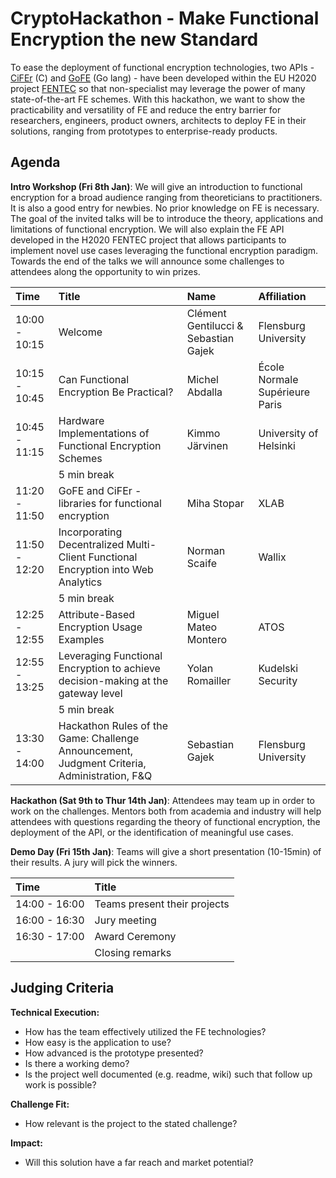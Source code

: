 # CryptoHackathon - Make Functional Encryption the new Standard 

To ease the deployment of functional encryption technologies, two APIs - [CiFEr](https://github.com/fentec-project/CiFEr) (C) and [GoFE](https://github.com/fentec-project/gofe) (Go lang) - have been developed within the EU H2020 project [FENTEC](http://fentec.eu/) so that non-specialist may leverage the power of many state-of-the-art FE schemes. With this hackathon, we want to show the practicability and versatility of FE and reduce the entry barrier for researchers, engineers, product owners, architects to deploy FE in their solutions, ranging from prototypes to enterprise-ready products.

## Agenda

**Intro Workshop (Fri 8th Jan)**: We will give an introduction to functional encryption for a broad audience ranging from theoreticians to practitioners. It is also a good entry for newbies. No prior knowledge on FE is necessary. The goal of the invited talks will be to introduce the theory, applications and limitations of functional encryption. We will also explain the FE API developed in the H2020 FENTEC project that allows participants to implement novel use cases leveraging the functional encryption paradigm. Towards the end of the talks we will announce some challenges to attendees along the opportunity to win prizes.

| Time          | Title                                                                                       | Name                  | Affiliation                     |
| :------------ |:------------------------------------------------------------------------------------------- | :-------------------- | :------------------------------ |
| 10:00 - 10:15 | Welcome                                                                                     | Clément Gentilucci & Sebastian Gajek | Flensburg University |
| 10:15 - 10:45 | Can Functional Encryption Be Practical?                                                     | Michel Abdalla        | École Normale Supérieure Paris  |
| 10:45 - 11:15 | Hardware Implementations of Functional Encryption Schemes                                   | Kimmo Järvinen        | University of Helsinki          |
|               | 5 min break                                                                                 |                       |                                 |
| 11:20 - 11:50 | GoFE and CiFEr - libraries for functional encryption                                        | Miha Stopar           | XLAB                            |
| 11:50 - 12:20 | Incorporating Decentralized Multi-Client Functional Encryption into Web Analytics           | Norman Scaife         | Wallix                          |
|               | 5 min break                                                                                 |                       |                                 |
| 12:25 - 12:55 | Attribute-Based Encryption Usage Examples                                                   | Miguel Mateo Montero  | ATOS                            |
| 12:55 - 13:25 | Leveraging Functional Encryption to achieve decision-making at the gateway level            | Yolan Romailler       | Kudelski Security               |
|               | 5 min break                                                                                 |                       |                                 |
| 13:30 - 14:00 | Hackathon Rules of the Game: Challenge Announcement, Judgment Criteria, Administration, F&Q | Sebastian Gajek       | Flensburg University            |

**Hackathon (Sat 9th to Thur 14th Jan)**: Attendees may team up in order to work on the challenges. Mentors both from academia and industry will help attendees with questions regarding the theory of functional encryption, the deployment of the API, or the identification of meaningful use cases.

**Demo Day (Fri 15th Jan)**: Teams will give a short presentation (10-15min) of their results. A jury will pick the winners.

| Time          | Title                                                                                       |
| :------------ |:------------------------------------------------------------------------------------------- |
| 14:00 - 16:00 | Teams present their projects                                                                |
| 16:00 - 16:30 | Jury meeting                                                                                |
| 16:30 - 17:00 | Award Ceremony                                                                              |
|               | Closing remarks                                                                             |

## Judging Criteria

**Technical Execution:**
* How has the team effectively utilized the FE technologies?
* How easy is the application to use?
* How advanced is the prototype presented?
* Is there a working demo?
* Is the project well documented (e.g. readme, wiki) such that follow up work is possible?

**Challenge Fit:**
* How relevant is the project to the stated challenge?

**Impact:**
* Will this solution have a far reach and market potential?
